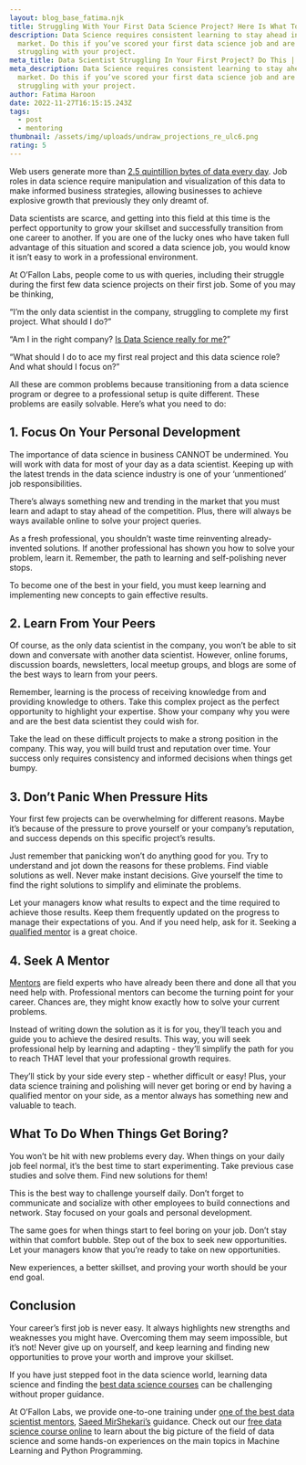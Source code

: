 ```yaml
---
layout: blog_base_fatima.njk
title: Struggling With Your First Data Science Project? Here Is What To Do!
description: Data Science requires consistent learning to stay ahead in the
  market. Do this if you’ve scored your first data science job and are
  struggling with your project.
meta_title: Data Scientist Struggling In Your First Project? Do This | O’Fallon Labs
meta_description: Data Science requires consistent learning to stay ahead in the
  market. Do this if you’ve scored your first data science job and are
  struggling with your project.
author: Fatima Haroon
date: 2022-11-27T16:15:15.243Z
tags:
  - post
  - mentoring
thumbnail: /assets/img/uploads/undraw_projections_re_ulc6.png
rating: 5
---
```

<!--StartFragment-->



Web users generate more than [2.5 quintillion bytes of data every day](https://www.domo.com/learn/infographic/data-never-sleeps-5). Job roles in data science require manipulation and visualization of this data to make informed business strategies, allowing businesses to achieve explosive growth that previously they only dreamt of. 



Data scientists are scarce, and getting into this field at this time is the perfect opportunity to grow your skillset and successfully transition from one career to another. If you are one of the lucky ones who have taken full advantage of this situation and scored a data science job, you would know it isn’t easy to work in a professional environment. 



At O’Fallon Labs, people come to us with queries, including their struggle during the first few data science projects on their first job. Some of you may be thinking, 



“I’m the only data scientist in the company, struggling to complete my first project. What should I do?”



“Am I in the right company? [Is Data Science really for me?](https://saeedmirshekari.com/blog/2022-07-30-is-data-science-for-me/)”



“What should I do to ace my first real project and this data science role? And what should I focus on?” 



All these are common problems because transitioning from a data science program or degree to a professional setup is quite different. These problems are easily solvable. Here’s what you need to do:

<h2>1. Focus On Your Personal Development</h2>

The importance of data science in business CANNOT be undermined. You will work with data for most of your day as a data scientist. Keeping up with the latest trends in the data science industry is one of your ‘unmentioned’ job responsibilities. 



There’s always something new and trending in the market that you must learn and adapt to stay ahead of the competition. Plus, there will always be ways available online to solve your project queries. 



As a fresh professional, you shouldn’t waste time reinventing already-invented solutions. If another professional has shown you how to solve your problem, learn it. Remember, the path to learning and self-polishing never stops. 



To become one of the best in your field, you must keep learning and implementing new concepts to gain effective results. 

<h2>2. Learn From Your Peers</h2>

Of course, as the only data scientist in the company, you won’t be able to sit down and conversate with another data scientist. However, online forums, discussion boards, newsletters, local meetup groups, and blogs are some of the best ways to learn from your peers. 



Remember, learning is the process of receiving knowledge from and providing knowledge to others. Take this complex project as the perfect opportunity to highlight your expertise. Show your company why you were and are the best data scientist they could wish for. 



Take the lead on these difficult projects to make a strong position in the company. This way, you will build trust and reputation over time. Your success only requires consistency and informed decisions when things get bumpy. 

<h2>3. Don’t Panic When Pressure Hits</h2>

Your first few projects can be overwhelming for different reasons. Maybe it’s because of the pressure to prove yourself or your company’s reputation, and success depends on this specific project’s results. 



Just remember that panicking won’t do anything good for you. Try to understand and jot down the reasons for these problems. Find viable solutions as well. Never make instant decisions. Give yourself the time to find the right solutions to simplify and eliminate the problems. 



Let your managers know what results to expect and the time required to achieve those results. Keep them frequently updated on the progress to manage their expectations of you. And if you need help, ask for it. Seeking a [qualified mentor](https://saeedmirshekari.com/results/) is a great choice. 

<h2>4. Seek A Mentor</h2>

[Mentors](https://saeedmirshekari.com/blog/2022-08-15-why-you-need-a-data-science-career-mentor/) are field experts who have already been there and done all that you need help with. Professional mentors can become the turning point for your career. Chances are, they might know exactly how to solve your current problems. 



Instead of writing down the solution as it is for you, they’ll teach you and guide you to achieve the desired results. This way, you will seek professional help by learning and adapting - they’ll simplify the path for you to reach THAT level that your professional growth requires. 



They’ll stick by your side every step - whether difficult or easy! Plus, your data science training and polishing will never get boring or end by having a qualified mentor on your side, as a mentor always has something new and valuable to teach. 

<h2>What To Do When Things Get Boring?</h2>

You won’t be hit with new problems every day. When things on your daily job feel normal, it’s the best time to start experimenting. Take previous case studies and solve them. Find new solutions for them! 



This is the best way to challenge yourself daily. Don’t forget to communicate and socialize with other employees to build connections and network. Stay focused on your goals and personal development. 



The same goes for when things start to feel boring on your job. Don’t stay within that comfort bubble. Step out of the box to seek new opportunities. Let your managers know that you’re ready to take on new opportunities. 



New experiences, a better skillset, and proving your worth should be your end goal. 

<h2>Conclusion</h2>

Your career’s first job is never easy. It always highlights new strengths and weaknesses you might have. Overcoming them may seem impossible, but it’s not! Never give up on yourself, and keep learning and finding new opportunities to prove your worth and improve your skillset. 



If you have just stepped foot in the data science world, learning data science and finding the [best data science courses](https://saeedmirshekari.com/coaching-plan/) can be challenging without proper guidance. 



At O’Fallon Labs, we provide one-to-one training under [one of the best data scientist mentors](https://saeedmirshekari.com/blog/2022-03-17-physicist-turned-data-scientist-ii-6-yrs-down-the-road/), [Saeed MirShekari’s](https://saeedmirshekari.com/) guidance. Check out our [free data science course online](https://saeedmirshekari.com/ecourse-bdsf/) to learn about the big picture of the field of data science and some hands-on experiences on the main topics in Machine Learning and Python Programming. 



<!--EndFragment-->